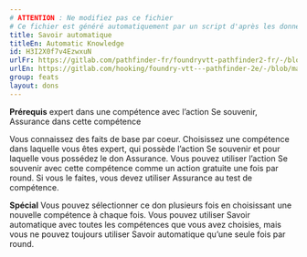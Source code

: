 ```yaml
---
# ATTENTION : Ne modifiez pas ce fichier
# Ce fichier est généré automatiquement par un script d'après les données du module Foundry VTT officiel et de sa traduction
title: Savoir automatique
titleEn: Automatic Knowledge
id: H3I2X0f7v4EzwxuN
urlFr: https://gitlab.com/pathfinder-fr/foundryvtt-pathfinder2-fr/-/blob/master/data/feats/H3I2X0f7v4EzwxuN.htm
urlEn: https://gitlab.com/hooking/foundry-vtt---pathfinder-2e/-/blob/master/packs/data/feats.db/automatic-knowledge.json
group: feats
layout: dons
---
```

**Prérequis** expert dans une compétence avec l’action Se souvenir, Assurance dans cette compétence

Vous connaissez des faits de base par coeur. Choisissez une compétence dans laquelle vous êtes expert, qui possède l’action Se souvenir et pour laquelle vous possédez le don Assurance. Vous pouvez utiliser l’action Se souvenir avec cette compétence comme un action gratuite une fois par round. Si vous le faites, vous devez utiliser Assurance au test de compétence.

**Spécial** Vous pouvez sélectionner ce don plusieurs fois en choisissant une nouvelle compétence à chaque fois. Vous pouvez utiliser Savoir automatique avec toutes les compétences que vous avez choisies, mais vous ne pouvez toujours utiliser Savoir automatique qu’une seule fois par round.


